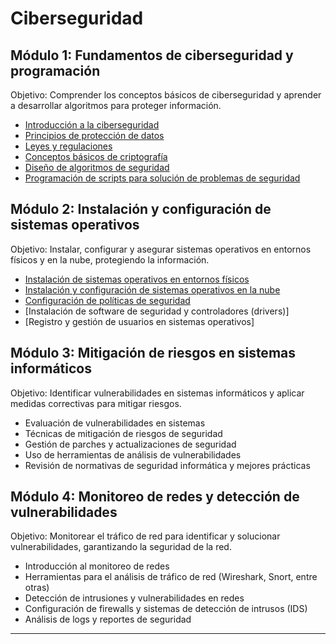 # Ciberseguridad 
## Módulo 1: Fundamentos de ciberseguridad y programación
Objetivo: Comprender los conceptos básicos de ciberseguridad y aprender a desarrollar algoritmos para proteger información. 
- [Introducción a la ciberseguridad](assets/introduccion.md)
- [Principios de protección de datos](assets/proteccion_datos.md)
- [Leyes y regulaciones](assets/leyes_y_regulaciones.md)
- [Conceptos básicos de criptografía](/assets/criptografia.md) 
- [Diseño de algoritmos de seguridad](/assets/algoritmos_seguridad.md) 
- [Programación de scripts para solución de problemas de seguridad](assets/script_seguridad.md) 

## Módulo 2: Instalación y configuración de sistemas operativos 
Objetivo: Instalar, configurar y asegurar sistemas operativos en entornos físicos y en la nube, protegiendo la información. 
- [Instalación de sistemas operativos en entornos físicos](assets/instalacion_so.md)
- [Instalación y configuración de sistemas operativos en la nube](assets/instalacion_so_cc.md) 
- [Configuración de políticas de seguridad](assets/config_politicas_seguridad.md) 
- [Instalación de software de seguridad y controladores (drivers)] 
- [Registro y gestión de usuarios en sistemas operativos] 

## Módulo 3: Mitigación de riesgos en sistemas informáticos 
Objetivo: Identificar vulnerabilidades en sistemas informáticos y aplicar medidas correctivas para mitigar riesgos. 
- Evaluación de vulnerabilidades en sistemas 
- Técnicas de mitigación de riesgos de seguridad 
- Gestión de parches y actualizaciones de seguridad 
- Uso de herramientas de análisis de vulnerabilidades 
- Revisión de normativas de seguridad informática y mejores prácticas
  
## Módulo 4: Monitoreo de redes y detección de vulnerabilidades 
Objetivo: Monitorear el tráfico de red para identificar y solucionar vulnerabilidades, garantizando la seguridad de la red. 
- Introducción al monitoreo de redes 
- Herramientas para el análisis de tráfico de red (Wireshark, Snort, entre otras) 
- Detección de intrusiones y vulnerabilidades en redes 
- Configuración de firewalls y sistemas de detección de intrusos (IDS) 
- Análisis de logs y reportes de seguridad
________________________
> 

